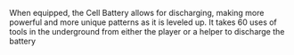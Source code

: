 When equipped, the Cell Battery allows for discharging, making more powerful and more unique patterns as it is leveled up. It takes 60 uses of tools in the underground from either the player or a helper to discharge the battery
